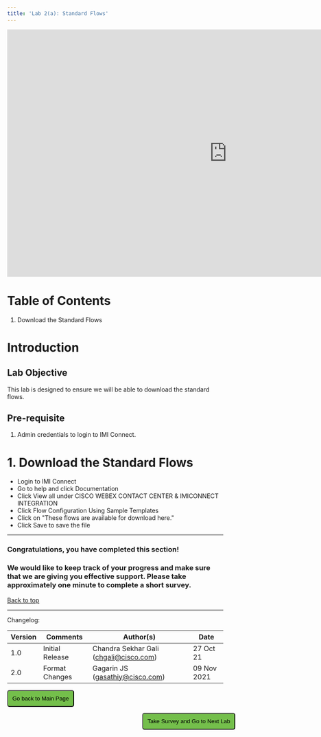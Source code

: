 ```yaml
---
title: 'Lab 2(a): Standard Flows'
---
```


<iframe width="1024" height="576" src="https://www.youtube.com/embed/YtplIAY1hys" title="" frameborder="0" allow="accelerometer; autoplay; clipboard-write; encrypted-media; gyroscope; picture-in-picture" allowfullscreen></iframe>

# Table of Contents

1. Download the Standard Flows


# Introduction

## Lab Objective

This lab is designed to ensure we will be able to download the standard flows.  

## Pre-requisite

1. Admin credentials to login to IMI Connect.

# 1. Download the Standard Flows
- Login to IMI Connect 
- Go to help and click Documentation 
- Click View all under CISCO WEBEX CONTACT CENTER & IMICONNECT INTEGRATION 
- Click Flow Configuration Using Sample Templates
- Click on "These flows are available for download here."
- Click Save to save the file


---

### Congratulations, you have completed this section! 
### We would like to keep track of your progress and make sure that we are giving you effective support. Please take approximately one minute to complete a short survey.

[Back to top](#table-of-contents)

---

Changelog:

| **Version** | **Comments** | **Author(s)** | **Date** |
| --- | --- | --- | --- |
| 1.0 | Initial Release | Chandra Sekhar Gali (chgali@cisco.com) | 27 Oct 21 |
| 2.0 | Format Changes | Gagarin JS (gasathiy@cisco.com) | 09 Nov 2021 |

<script>
function mainPage() {window.location.href = "https://wxcctechsummit.github.io/wxcclabguides/NewDigital/HomePage.html";}
function nextLab() 
 {
 window.open("https://app.smartsheet.com/b/form/ff1e015c4aed46bfab3f5caed7850aa4", '_blank');
 window.location.href = "https://wxcctechsummit.github.io/wxcclabguides/NewDigital/2b_Configure_Standard_Flows.html";
 }
</script>

<div id="button-row">
	<button onclick="mainPage()" style="
  border-radius: 5px;
  background-color: rgb(116,191,75);
  padding: 10px;">Go back to Main Page</button>

<button onclick="nextLab()" style="
  position: absolute;
  right: 200px;
  border-radius: 5px;
  background-color: rgb(116,191,75);
  padding: 10px;">Take Survey and Go to Next Lab</button>


</div>





